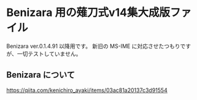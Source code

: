 # Benizara 用の薙刀式v14集大成版ファイル

Benizara ver.0.1.4.91 以降用です。
新旧の MS-IME に対応させたつもりですが、一切テストしていません。

## Benizara について

https://qiita.com/kenichiro_ayaki/items/03ac81a20137c3d91554

